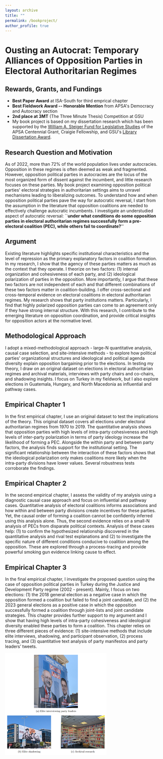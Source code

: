 ```yaml
---
layout: archive
title: ""
permalink: /bookproject/
author_profile: true
---
```


# Ousting an Autocrat: Temporary Alliances of Opposition Parties in Electoral Authoritarian Regimes

## Rewards, Grants, and Fundings
- **Best Paper Award** at ISA-South for third emprical chapter 
- **Best Fieldwork Award -- Honorable Mention** from APSA's Democracy and Autocracy section
- **2nd place at 3MT** (The Three Minute Thesis) Competition at GSU
- My book project is based on my dissertation research which has been supported by the [William A. Steiger Fund for Legislative Studies](https://connect.apsanet.org/centennialcenter/2022/09/01/pre-electoral-opposition-coalitions-in-authoritarian-regimes/) of the APSA Centennial Grant, Craigie Fellowship, and GSU's [Library Dissertation Award](https://graduate.gsu.edu/dissertation-library-travel-awards/).

## Research Question and Motivation
As of 2022, more than $72\%$ of the world population lives under autocracies. Opposition in these regimes is often deemed as weak and fragmented. However, opposition political parties in autocracies are the locus of the most organized form of dissent against the incumbent, and little research focuses on these parties. My book project examining opposition political parties' electoral strategies in authoritarian settings aims to unravel mechanisms leading to liberalizing outcomes. To understand how and when opposition political parties pave the way for autocratic reversal, I start from the assumption in the literature that opposition coalitions are needed to effectively challenge autocratic incumbents. I investigate an understudied aspect of autocratic reversal: ``**under what conditions do some opposition parties in electoral authoritarian regimes successfully form a pre-electoral coalition (PEC), while others fail to coordinate?**''

## Argument
Existing literature highlights specific institutional characteristics and the level of repression as the primary explanatory factors in coalition formation. In my research, I show that the agency of these parties matters as much as the context that they operate. I theorize on two factors: (1) internal organization and cohesiveness of each party, and (2) ideological polarization of parties in the opposition. More importantly, I argue that these two factors are not independent of each and that different combinations of these two factors matter in coalition-building. I offer cross-sectional and cross-temporal evidence on electoral coalitions in electoral authoritarian regimes. My research shows that party institutions matters. Particularly, I find that highly polarized opposition parties can come to an agreement only if they have strong internal structure. With this research, I contribute to the emerging literature on opposition coordination, and provide critical insights for opposition actors at the normative level.

## Methodological Approach
I adopt a mixed-methodological approach - large-N quantitative analysis, causal case selection, and site-intensive methods - to explore how political parties' organizational structures and ideological and political agenda diversity explain opposition bargaining prior to the elections. In testing my theory, I draw on an original dataset on elections in electoral authoritarian regimes and archival materials, interviews with party chairs and co-chairs, and shadowing insights. I focus on Turkey in my fieldwork, but I also explore elections in Guatemala, Hungary, and North Macedonia as influential and pathway cases. 

## Empirical Chapter 1
In the first empirical chapter, I use an original dataset to test the implications of the theory. This original dataset covers all elections under electoral authoritarian regimes from 1970 to 2019. The quantitative analysis shows that opposition parties with high levels of intra-party cohesiveness and high levels of inter-party polarization in terms of party ideology increase the likelihood of forming a PEC. Alongside the within party and between party factors, the analysis finds support for the institutional setting. The significant relationship between the interaction of these factors shows that the ideological polarization only makes coalitions more likely when the intra-party divisions have lower values. Several robustness tests corroborate the findings.

## Empirical Chapter 2
In the second empirical chapter, I assess the validity of my analysis using a diagnostic causal case approach and focus on influential and pathway cases. Quantitative analysis of electoral coalitions informs associations and how within and between party divisions create incentives for these parties. Yet, the causal order of forming a coalition cannot be confidently inferred using this analysis alone. Thus, the second evidence relies on a small-N analysis of PECs from disparate political contexts. Analysis of these cases help: (1) to confirm the hypothesized relationship discovered in the quantitative analysis and rival test explanations and (2) to investigate the specific nature of different conditions conducive to coalition among the opposition. These are explored through a process-tracing and provide powerful smoking gun evidence linking cause to effect.

## Empirical Chapter 3
In the final empirical chapter, I investigate the proposed question using the case of opposition political parties in Turkey during the Justice and Development Party regime (2002 - present). Mainly, I focus on two elections: (1) the 2018 general election as a negative case in which the opposition formed a coalition but failed to find a joint candidate, and (2) the 2023 general elections as a positive case in which the opposition successfully formed a coalition through joint-lists and joint candidate strategies. This chapter provides further support to my argument and I show that having high levels of intra-party cohesiveness and ideological diversity enabled these parties to form a coalition. This chapter relies on three different pieces of evidence: (1) site-intensive methods that include elite interviews, shadowing, and participant observation, (2) process tracing, and (3) quantitative text analysis of party manifestos and party leaders’ tweets.

![Ousting an Autocrat](figures/book_project.png)
